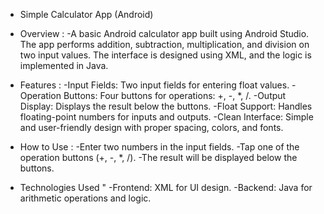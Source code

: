 - Simple Calculator App (Android)

* Overview :
-A basic Android calculator app built using Android Studio. The app performs addition, subtraction, multiplication, and division on two input values. The interface is designed using XML, and the logic is implemented in Java.

* Features :
-Input Fields: Two input fields for entering float values.
-Operation Buttons: Four buttons for operations: +, -, *, /.
-Output Display: Displays the result below the buttons.
-Float Support: Handles floating-point numbers for inputs and outputs.
-Clean Interface: Simple and user-friendly design with proper spacing, colors, and fonts.

* How to Use :
-Enter two numbers in the input fields.
-Tap one of the operation buttons (+, -, *, /).
-The result will be displayed below the buttons.

* Technologies Used "
-Frontend: XML for UI design.
-Backend: Java for arithmetic operations and logic.
